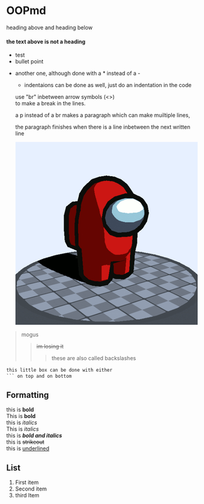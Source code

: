 # OOPmd
heading above and heading below
#### the text above is not a heading
- test
- bullet point
* another one, although done with a * instead of a -
	- indentaions can be done as well, just do an indentation in the code
	
	use "br" inbetween arrow symbols (<>) <br>
	to make a break in the lines. <br>
	<p> a p instead of a br makes
	a paragraph which can
	make muiltiple lines,
	
	the paragraph finishes when there is a line inbetween the next written line
	
	![Mogus](./Images/mogus.gif)
	
> mogus
>> ~~im losing it~~
>>> these are also called backslashes

```
this little box can be done with either 
``` on top and on bottom

```



## Formatting
this is **bold** <br>
This is __bold__ <br>
this is *italics* <br>
This is _italics_ <br>
this is ***bold and italics*** <br>
this is ~~strikeout~~ <br>
this is <u>underlined</u> <br>

## List
<ol>
	<li>First item</li>
	<li>Second item</li>
	<li>third Item</li>
</ol>